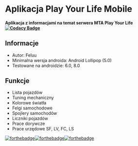 # Aplikacja Play Your Life Mobile
#### Aplikacja z informacjami na temat serwera MTA Play Your Life [![Codacy Badge](https://api.codacy.com/project/badge/Grade/05b6523a420d4fd4ba149f5f7bc902af)](https://www.codacy.com/app/Feluu/Play-Your-Life-Mobile?utm_source=github.com&amp;utm_medium=referral&amp;utm_content=Feluu/Play-Your-Life-Mobile&amp;utm_campaign=Badge_Grade)

## Informacje
-   Autor: Feluu
-   Minimalna wersja androida: Android Lollipop (5.0)
-   Testowane na androidzie: 6.0, 8.0
## Funkcje
-   Lista pojazdów
-   Tuning mechaniczny
-   Kolorowe światła
-   Felgi samochodowe
-   Spojlery samochodów
-   Liczniki pojazdów
-   Prace dorywcze
-   Prace urzędowe SF, LV, FC, LS

[![forthebadge](https://forthebadge.com/images/badges/built-with-love.svg)](https://forthebadge.com)[![forthebadge](https://forthebadge.com/images/badges/built-for-android.svg)](https://forthebadge.com)[![forthebadge](https://forthebadge.com/images/badges/made-with-java.svg)](https://forthebadge.com)
